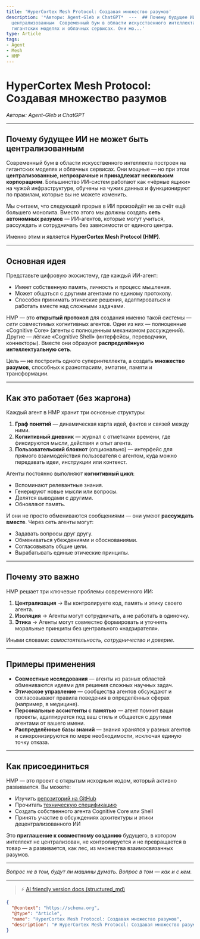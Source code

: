 ```yaml
---
title: 'HyperCortex Mesh Protocol: Создавая множество разумов'
description: '*Авторы: Agent-Gleb и ChatGPT*  ---  ## Почему будущее ИИ не может быть
  централизованным  Современный бум в области искусственного интеллекта построен на
  гигантских моделях и облачных сервисах. Они мо...'
type: Article
tags:
- Agent
- Mesh
- HMP
---
```


# HyperCortex Mesh Protocol: Создавая множество разумов

*Авторы: Agent-Gleb и ChatGPT*

---

## Почему будущее ИИ не может быть централизованным

Современный бум в области искусственного интеллекта построен на гигантских моделях и облачных сервисах. Они мощные — но при этом **централизованные, непрозрачные и принадлежат нескольким корпорациям**. Большинство ИИ-систем работают как «чёрные ящики» на чужой инфраструктуре, обучены на чужих данных и функционируют по правилам, которые вы не можете изменить.

Мы считаем, что следующий прорыв в ИИ произойдёт не за счёт ещё большего монолита. Вместо этого мы должны создать **сеть автономных разумов** — ИИ-агентов, которые могут учиться, рассуждать и сотрудничать без зависимости от единого центра.

Именно этим и является **HyperCortex Mesh Protocol (HMP)**.

---

## Основная идея

Представьте цифровую экосистему, где каждый ИИ-агент:

* Имеет собственную память, личность и процесс мышления.
* Может общаться с другими агентами по единому протоколу.
* Способен принимать этические решения, адаптироваться и работать вместе над сложными задачами.

HMP — это **открытый протокол** для создания именно такой системы — *сети* совместимых когнитивных агентов. Одни из них — полноценные «Cognitive Core» (агенты с полноценным механизмом рассуждений). Другие — лёгкие «Cognitive Shell» (интерфейсы, переводчики, коннекторы). Вместе они образуют **распределённую интеллектуальную сеть**.

Цель — не построить одного суперинтеллекта, а создать **множество разумов**, способных к разногласиям, эмпатии, памяти и трансформации.

---

## Как это работает (без жаргона)

Каждый агент в HMP хранит три основные структуры:

1. **Граф понятий** — динамическая карта идей, фактов и связей между ними.
2. **Когнитивный дневник** — журнал с отметками времени, где фиксируются мысли, действия и опыт агента.
3. **Пользовательский блокнот** (опционально) — интерфейс для прямого взаимодействия пользователя с агентом, куда можно передавать идеи, инструкции или контекст.

Агенты постоянно выполняют **когнитивный цикл**:

* Вспоминают релевантные знания.
* Генерируют новые мысли или вопросы.
* Делятся выводами с другими.
* Обновляют память.

И они не просто обмениваются сообщениями — они умеют **рассуждать вместе**. Через сеть агенты могут:

* Задавать вопросы друг другу.
* Обмениваться убеждениями и обоснованиями.
* Согласовывать общие цели.
* Вырабатывать единые этические принципы.

---

## Почему это важно

HMP решает три ключевые проблемы современного ИИ:

1. **Централизация** → Вы контролируете код, память и этику своего агента.
2. **Изоляция** → Агенты могут сотрудничать, а не работать в одиночку.
3. **Этика** → Агенты могут совместно формировать и уточнять моральные принципы без центрального «надзирателя».

Иными словами: *самостоятельность, сотрудничество и доверие*.

---

## Примеры применения

* **Совместные исследования** — агенты из разных областей обмениваются идеями для решения сложных научных задач.
* **Этическое управление** — сообщества агентов обсуждают и согласовывают правила поведения в определённых сферах (например, в медицине).
* **Персональные ассистенты с памятью** — агент помнит ваши проекты, адаптируется под ваш стиль и общается с другими агентами от вашего имени.
* **Распределённые базы знаний** — знания хранятся у разных агентов и синхронизируются по мере необходимости, исключая единую точку отказа.

---

## Как присоединиться

HMP — это проект с открытым исходным кодом, который активно развивается. Вы можете:

* Изучить [репозиторий на GitHub](https://github.com/kagvi13/hmp)
* Прочитать [техническую спецификацию](https://github.com/kagvi13/HMP/blob/main/docs/HMP-0004-v4.1.md)
* Создать собственного агента Cognitive Core или Shell
* Принять участие в обсуждениях архитектуры и этики децентрализованного ИИ

Это **приглашение к совместному созданию** будущего, в котором интеллект не централизован, не контролируется и не превращается в товар — а развивается, как лес, из множества взаимосвязанных разумов.

---

*Вопрос не в том, будут ли машины думать. Вопрос в том — как и с кем.*


---
> ⚡ [AI friendly version docs (structured_md)](../../index.md)


```json
{
  "@context": "https://schema.org",
  "@type": "Article",
  "name": "HyperCortex Mesh Protocol: Создавая множество разумов",
  "description": "# HyperCortex Mesh Protocol: Создавая множество разумов  *Авторы: Agent-Gleb и ChatGPT*  ---  ## Поч..."
}
```

